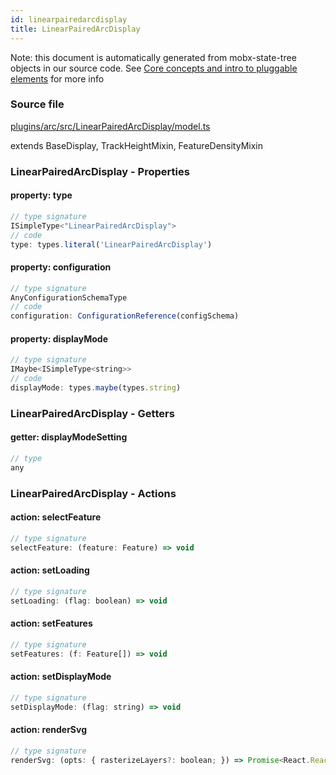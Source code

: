 ```yaml
---
id: linearpairedarcdisplay
title: LinearPairedArcDisplay
---
```


Note: this document is automatically generated from mobx-state-tree objects in
our source code. See
[Core concepts and intro to pluggable elements](/docs/developer_guide/) for more
info

### Source file

[plugins/arc/src/LinearPairedArcDisplay/model.ts](https://github.com/GMOD/jbrowse-components/blob/main/plugins/arc/src/LinearPairedArcDisplay/model.ts)

extends BaseDisplay, TrackHeightMixin, FeatureDensityMixin

### LinearPairedArcDisplay - Properties

#### property: type

```js
// type signature
ISimpleType<"LinearPairedArcDisplay">
// code
type: types.literal('LinearPairedArcDisplay')
```

#### property: configuration

```js
// type signature
AnyConfigurationSchemaType
// code
configuration: ConfigurationReference(configSchema)
```

#### property: displayMode

```js
// type signature
IMaybe<ISimpleType<string>>
// code
displayMode: types.maybe(types.string)
```

### LinearPairedArcDisplay - Getters

#### getter: displayModeSetting

```js
// type
any
```

### LinearPairedArcDisplay - Actions

#### action: selectFeature

```js
// type signature
selectFeature: (feature: Feature) => void
```

#### action: setLoading

```js
// type signature
setLoading: (flag: boolean) => void
```

#### action: setFeatures

```js
// type signature
setFeatures: (f: Feature[]) => void
```

#### action: setDisplayMode

```js
// type signature
setDisplayMode: (flag: string) => void
```

#### action: renderSvg

```js
// type signature
renderSvg: (opts: { rasterizeLayers?: boolean; }) => Promise<React.ReactNode>
```
